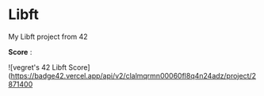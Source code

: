 # Libft
My Libft project from 42

**Score** :

![vegret's 42 Libft Score](https://badge42.vercel.app/api/v2/clalmqrmn00060fl8q4n24adz/project/2871400
